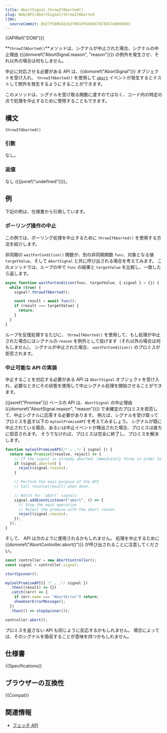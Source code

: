```yaml
---
title: AbortSignal.throwIfAborted()
slug: Web/API/AbortSignal/throwIfAborted
l10n:
  sourceCommit: 8d27f508bd2c6270918fb3b047d73b57e8b949d3
---
```


{{APIRef("DOM")}}

**`throwIfAborted()`**メソッドは、シグナルが中止された場合、シグナルの中止理由 ({{domxref("AbortSignal.reason", "reason")}}) の例外を発生させ、それ以外の場合は何もしません。

中止に対応させる必要がある API は、{{domxref("AbortSignal")}} オブジェクトを受け入れ、 `throwIfAborted()` を使用して [`abort`](/ja/docs/Web/API/AbortSignal/abort_event) イベントが発生するとテストして例外を発生するようにすることができます。

このメソッドは、シグナルを受け取る関数に渡すのではなく、コード内の特定の点で処理を中止するために使用することもできます。

## 構文

```js-nolint
throwIfAborted()
```

### 引数

なし。

### 返値

なし ({{jsxref("undefined")}})。

## 例

下記の例は、仕様書から引用しています。

### ポーリング操作の中止

この例では、ポーリング処理を中止するために `throwIfAborted()` を使用する方法を紹介します。

非同期の `waitForCondition()` 関数が、別の非同期関数 `func`、対象となる値 `targetValue`、そして `AbortSignal` と共に呼び出される場合を考えてみます。
このメソッドでは、ループの中で `func` の結果と `targetValue` を比較し、一致したら返します。

```js
async function waitForCondition(func, targetValue, { signal } = {}) {
  while (true) {
    signal?.throwIfAborted();

    const result = await func();
    if (result === targetValue) {
      return;
    }
  }
}
```

ループを反復処理するたびに、 `throwIfAborted()` を使用して、もし処理が中止された場合にはシグナルの `reason` を例外として投げます（それ以外の場合は何もしません）。
シグナルが中止された場合、 `waitForCondition()` のプロミスが拒否されます。

### 中止可能な API の実装

中止することを対応する必要がある API は `AbortSignal` オブジェクトを受け入れ、必要なときにその状態を使用して中止シグナル処理を開始させることができます。

{{jsxref("Promise")}} ベースの API は、`AbortSignal` の中止理由 ({{domxref("AbortSignal.reason", "reason")}}) で未確定のプロミスを拒否して、中止シグナルに応答する必要があります。
例えば、シグナルを受け取ってプロミスを返す以下の `myCoolPromiseAPI` を考えてみましょう。
シグナルが既に中止されている場合、あるいは中止イベントが検出された場合、プロミスは直ちに拒否されます。
そうでなければ、プロミスは完全に終了し、プロミスを解決します。

```js
function myCoolPromiseAPI(/* … ,*/ { signal }) {
  return new Promise((resolve, reject) => {
    // If the signal is already aborted, immediately throw in order to reject the promise.
    if (signal.aborted) {
      reject(signal.reason);
    }

    // Perform the main purpose of the API
    // Call resolve(result) when done.

    // Watch for 'abort' signals
    signal.addEventListener("abort", () => {
      // Stop the main operation
      // Reject the promise with the abort reason.
      reject(signal.reason);
    });
  });
}
```

そして、 API は次のように使用されるかもしれません。
処理を中止するために {{domxref("AbortController.abort()")}} が呼び出されることに注意してください。

```js
const controller = new AbortController();
const signal = controller.signal;

startSpinner();

myCoolPromiseAPI({ /* … ,*/ signal })
  .then((result) => {})
  .catch((err) => {
    if (err.name === "AbortError") return;
    showUserErrorMessage();
  })
  .then(() => stopSpinner());

controller.abort();
```

プロミスを返さない API も同じように反応するかもしれません。
場合によっては、そのシグナルを吸収することが意味を持つかもしれません。

## 仕様書

{{Specifications}}

## ブラウザーの互換性

{{Compat}}

## 関連情報

- [フェッチ API](/ja/docs/Web/API/Fetch_API)
